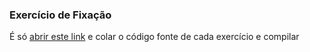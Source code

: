 ### Exercício de Fixação
É só [abrir este link](https://www.onlinegdb.com/online_java_compiler) e colar o código fonte de cada exercício e compilar
